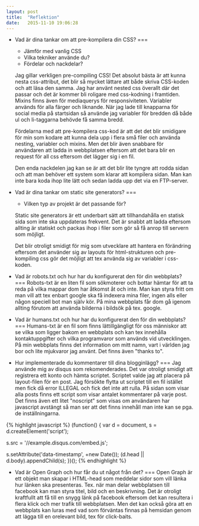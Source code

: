 ```yaml
---
layout: post
title:  "Reflektion"
date:   2015-11-10 19:06:28
---
```

- Vad är dina tankar om att pre-kompilera din CSS?
===
    - Jämför med vanlig CSS
    - Vilka tekniker använde du?
    - Fördelar och nackdelar?

    Jag gillar verkligen pre-compiling CSS! Det absolut bästa är att kunna nesta css-attribut, det blir så mycket lättare att både
skriva CSS-koden och att läsa den samma. Jag har använt nested css överallt där det passar och det är kommer bli roligare med
css-kodning i framtiden. Mixins finns även för mediaquerys för responsiviteten. Variabler används för alla färger och liknande.
När jag lade till knapparna för social media på startsidan så använde jag variabler för bredden då både ul och li-taggarna behövde få samma bredd.

    Fördelarna med att pre-kompilera css-kod är att det det blir smidigare för min som kodare att kunna dela upp i flera små filer och
använda nesting, variabler och mixins. Men det blir även snabbare för användaren att ladda in webbplatsen eftersom att
det bara blir en request för all css eftersom det lägger sig i en fil.

    Den enda nackdelen jag kan se är att det blir lite tyngre att rodda sidan och att man behöver ett system som klarar att kompilera sidan.
Man kan inte bara koda ihop lite lätt och sedan ladda upp det via en FTP-server.

- Vad är dina tankar om static site generators?
===
    - Vilken typ av projekt är det passande för?

    Static site generators är ett underbart sätt att tillhandahålla en statisk sida som inte ska uppdateras frekvent. Det är
snabbt att ladda eftersom allting är statiskt och packas ihop i filer som gör så få anrop till servern som möjligt.

    Det blir otroligt smidigt för mig som utvecklare att hantera en förändring eftersom det använder sig av layouts för html-strukturen
och pre-kompiling css gör det möjligt att tex använda sig av variabler i css-koden.


- Vad är robots.txt och hur har du konfigurerat den för din webbplats?
===
Robots-txt är en liten fil som sökmoterer och bottar hämtar för att ta reda på vilka mappar dom har åtkomst åt och inte.
Man kan styra fritt om man vill att tex enbart google ska få indexera mina filer, ingen alls eller någon speciell bot man själv kör.
På mina webbplats får dom gå igenom allting förutom att använda bilderna i bildsök på tex. google.

- Vad är humans.txt och hur har du konfigurerat den för din webbplats?
===
Humans-txt är en fil som finns lättillgängligt för oss människor att se vilka som ligger bakom en webbplats och kan tex innehålla
kontaktuppgifter och vilka programvaror som används vid utvecklingen.
På min webbplats finns det information om mitt namn, vart i världen jag bor och lite mjukvaror jag använt. Det finns även "thanks to".

- Hur implementerade du kommentarer till dina blogginlägg?
===
Jag använde mig av disqus som rekomenderades. Det var otroligt smidigt att registrera ett konto och hämta scriptet.
Scriptet valde jag att placera på layout-filen för en post. Jag försökte flytta ut scriptet till en fil istället men
fick då error ILLEGAL och fick det inte att rulla. På sidan som visar alla posts finns ett script som visar antalet kommentarer
på varje post. Det finns även ett litet "noscript" som visas om användaren har
javascript avstängt så man ser att det finns innehåll man inte kan se pga. de inställningarna.

{% highlight javascript %}
(function() {
var d = document, s = d.createElement('script');

s.src = '//example.disqus.com/embed.js';

s.setAttribute('data-timestamp', +new Date());
(d.head || d.body).appendChild(s);
})();
{% endhighlight %}

- Vad är Open Graph och hur får du ut något från det?
===
Open Graph är ett objekt man skapar i HTML-head som meddelar sidor som vill länka hur länken ska presenteras. Tex. när man
delar webbplatsen till facebook kan man styra titel, bild och en beskrivning. Det är otroligt kraftfullt att få till en snygg
 länk på facebook eftersom det kan resultera i flera klick och mer trafik till webbplatsen. Men det kan också göra att en
 webbplats kan luras med vad som förväntas finnas på hemsidan genom att lägga till en orelevant bild, tex för click-baits.
